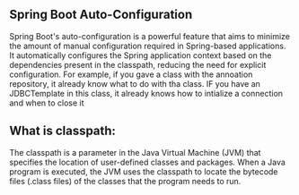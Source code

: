 ## Spring Boot Auto-Configuration
Spring Boot's auto-configuration is a powerful feature that aims to minimize the amount of manual configuration required in Spring-based applications. 
It automatically configures the Spring application context based on the dependencies present in the classpath, reducing the need for explicit configuration.
For example, if you gave a class with the annoation repository, it already know what to do with tha class. IF you have an JDBCTemplate in this class, it already knows how to intialize a connection and when to close it

## What is classpath:
The classpath is a parameter in the Java Virtual Machine (JVM) that specifies the location of user-defined classes and packages. 
When a Java program is executed, the JVM uses the classpath to locate the bytecode files (.class files) of the classes that the program needs to run.
